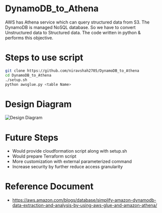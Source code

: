 # DynamoDB_to_Athena
AWS has Athena service which can query structured data from S3. The DynamoDB is managed NoSQL database. So we have to convert Unstructured data to Structured data. The code written in python &amp; performs this objective.

# Steps to use script
```sh
git clone https://github.com/niravshah2705/DynamoDB_to_Athena
cd DynamoDB_to_Athena
./setup.sh
python awsglue.py <table Name>
```

# Design Diagram

![Design Diagram](https://d2908q01vomqb2.cloudfront.net/887309d048beef83ad3eabf2a79a64a389ab1c9f/2018/09/12/simplify-amazon-dynamodb-glue-athena-1-2.gif)

# Future Steps
- Would provide cloudformation script along with setup.sh
- Would prepare Terraform script 
- More customization with external parameterized command
- Increase security by further reduce access granularity

# Reference Document 
- https://aws.amazon.com/blogs/database/simplify-amazon-dynamodb-data-extraction-and-analysis-by-using-aws-glue-and-amazon-athena/

